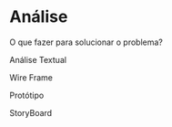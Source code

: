 # Análise

O que fazer para solucionar o problema?

Análise Textual

Wire Frame

Protótipo

StoryBoard

